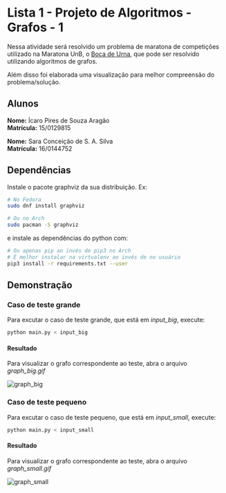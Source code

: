 # Lista 1 - Projeto de Algoritmos - Grafos - 1

Nessa atividade será resolvido um problema de maratona de competições utilizado
na Maratona UnB, o [Boca de Urna](https://codeforces.com/group/btcK4I5D5f/contest/244688/problem/C),
que pode ser resolvido utilizando algoritmos de grafos.

Além disso foi elaborada uma visualização para melhor compreensão do problema/solução.

## Alunos

**Nome:** Ícaro Pires de Souza Aragão<br>
**Matrícula:** 15/0129815

**Nome:** Sara Conceição de S. A. Silva<br>
**Matrícula:** 16/0144752

## Dependências

Instale o pacote graphviz da sua distribuição. Ex:

``` sh
# No Fedora
sudo dnf install graphviz

# Ou no Arch
sudo pacman -S graphviz
```

e instale as dependências do python com:

``` sh
# Ou apenas pip ao invés de pip3 no Arch
# É melhor instalar na virtualenv ao invés de no usuário
pip3 install -r requirements.txt --user
```

## Demonstração

### Caso de teste grande

Para excutar o caso de teste grande, que está em *input_big*, execute:

``` sh
python main.py < input_big
```

#### Resultado 

Para visualizar o grafo correspondente ao teste, abra o arquivo *graph_big.gif*

![graph_big](./graph_big.gif)

### Caso de teste pequeno

Para excutar o caso de teste pequeno, que está em *input_small*, execute:

``` sh
python main.py < input_small
```

#### Resultado 

Para visualizar o grafo correspondente ao teste, abra o arquivo *graph_small.gif* 

![graph_small](./graph_small.gif)

